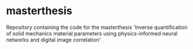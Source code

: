 # masterthesis
Repository containing the code for the masterthesis 'Inverse quantification of solid mechanics material parameters using physics-informed neural networks and digital image correlation'
